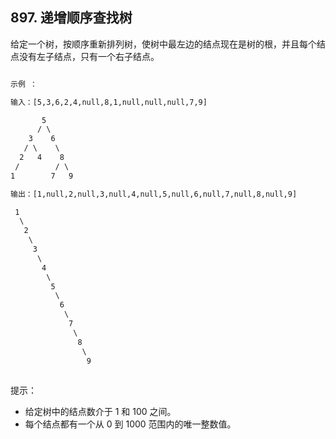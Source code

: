 ## 897. 递增顺序查找树

给定一个树，按顺序重新排列树，使树中最左边的结点现在是树的根，并且每个结点没有左子结点，只有一个右子结点。

```html

示例 ：

输入：[5,3,6,2,4,null,8,1,null,null,null,7,9]

       5
      / \
    3    6
   / \    \
  2   4    8
 /        / \ 
1        7   9

输出：[1,null,2,null,3,null,4,null,5,null,6,null,7,null,8,null,9]

 1
  \
   2
    \
     3
      \
       4
        \
         5
          \
           6
            \
             7
              \
               8
                \
                 9  
                 
```

提示：

- 给定树中的结点数介于 1 和 100 之间。
- 每个结点都有一个从 0 到 1000 范围内的唯一整数值。


